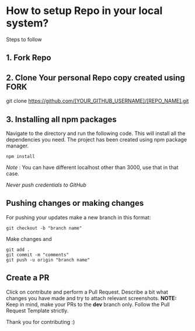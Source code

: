 # How to setup Repo in your local system?

Steps to follow

## 1. Fork Repo

## 2. Clone Your personal Repo copy created using FORK

git clone https://github.com/[YOUR_GITHUB_USERNAME]/[REPO_NAME].git

## 3. Installing all npm packages

Navigate to the directory and run the following code. This will install all the dependencies you need.
The project has been created using npm package manager.

```
npm install
```

_Note_ : You can have different localhost other than 3000, use that in that case.

_Never push credentials to GitHub_

## Pushing changes or making changes

For pushing your updates make a new branch in this format:

```
git checkout -b "branch name"
```

Make changes and

```
git add .
git commit -m "comments"
git push -u origin "branch name"
```

## Create a PR

Click on contribute and perform a Pull Request.
Describe a bit what changes you have made and try to attach relevant screenshots.
**NOTE:** Keep in mind, make your PRs to the **dev** branch only.
Follow the Pull Request Template strictly.

Thank you for contributing :)

